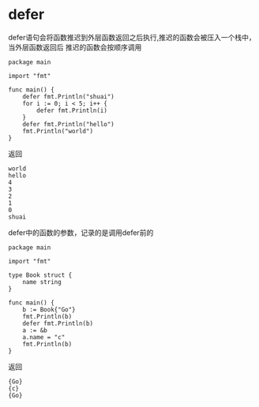 # defer

defer语句会将函数推迟到外层函数返回之后执行,推迟的函数会被压入一个栈中，当外层函数返回后
推迟的函数会按顺序调用
```
package main

import "fmt"

func main() {
	defer fmt.Println("shuai")
	for i := 0; i < 5; i++ {
		defer fmt.Println(i)
	}
	defer fmt.Println("hello")
	fmt.Println("world")
}
```
返回
```
world
hello
4
3
2
1
0
shuai
```

defer中的函数的参数，记录的是调用defer前的
```
package main

import "fmt"

type Book struct {
	name string
}

func main() {
	b := Book{"Go"}
	fmt.Println(b)
	defer fmt.Println(b)
	a := &b
	a.name = "c"
	fmt.Println(b)
}
```
返回
```
{Go}
{c}
{Go}
```